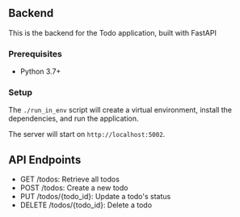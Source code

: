 ## Backend

This is the backend for the Todo application, built with FastAPI

### Prerequisites

- Python 3.7+

### Setup

The `./run_in_env` script will create a virtual environment, install the dependencies, and run the application.

The server will start on `http://localhost:5002`.

## API Endpoints

- GET /todos: Retrieve all todos
- POST /todos: Create a new todo
- PUT /todos/{todo_id}: Update a todo's status
- DELETE /todos/{todo_id}: Delete a todo